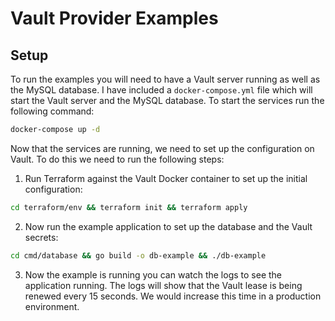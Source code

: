 # Vault Provider Examples

## Setup

To run the examples you will need to have a Vault server running as well as the MySQL database. I have included
a `docker-compose.yml` file which will start the Vault server and the MySQL database. To start the services run the
following command:

```bash
docker-compose up -d
```

Now that the services are running, we need to set up the configuration on Vault. To do this we need to run the following
steps:

1. Run Terraform against the Vault Docker container to set up the initial configuration:

```bash
cd terraform/env && terraform init && terraform apply
```

2. Now run the example application to set up the database and the Vault secrets:

```bash
cd cmd/database && go build -o db-example && ./db-example
```

3. Now the example is running you can watch the logs to see the application running. The logs will show that the Vault
   lease is being renewed every 15 seconds. We would increase this time in a production environment.
